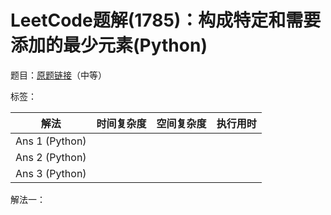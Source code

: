 # LeetCode题解(1785)：构成特定和需要添加的最少元素(Python)

题目：[原题链接](https://leetcode-cn.com/problems/minimum-elements-to-add-to-form-a-given-sum/)（中等）

标签：

| 解法           | 时间复杂度 | 空间复杂度 | 执行用时 |
| -------------- | ---------- | ---------- | -------- |
| Ans 1 (Python) |            |            |          |
| Ans 2 (Python) |            |            |          |
| Ans 3 (Python) |            |            |          |

解法一：

